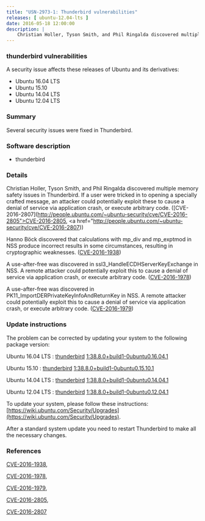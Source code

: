 ```yaml
---
title: "USN-2973-1: Thunderbird vulnerabilities"
releases: [ ubuntu-12.04-lts ]
date: 2016-05-18 12:00:00
description: |
    Christian Holler, Tyson Smith, and Phil Ringalda discovered multiple memory safety issues in Thunderbird. If a user were tricked in to opening a specially crafted message, an attacker could potentially exploit these to cause a denial of service via application crash, or execute arbitrary code. ([CVE-2016-2807](http://people.ubuntu.com/~ubuntu-security/cve/CVE-2016-2805">CVE-2016-2805</a>, <a href="http://people.ubuntu.com/~ubuntu-security/cve/CVE-2016-2807))
--- 
```

 
### thunderbird vulnerabilities

A security issue affects these releases of Ubuntu and its derivatives:

* Ubuntu 16.04 LTS
* Ubuntu 15.10
* Ubuntu 14.04 LTS
* Ubuntu 12.04 LTS

### Summary

Several security issues were fixed in Thunderbird. 

### Software description

* thunderbird 

### Details

Christian Holler, Tyson Smith, and Phil Ringalda discovered multiple memory safety issues in Thunderbird. If a user were tricked in to opening a specially crafted message, an attacker could potentially exploit these to cause a denial of service via application crash, or execute arbitrary code. ([CVE-2016-2807](http://people.ubuntu.com/~ubuntu-security/cve/CVE-2016-2805">CVE-2016-2805</a>, <a href="http://people.ubuntu.com/~ubuntu-security/cve/CVE-2016-2807))

Hanno Böck discovered that calculations with mp_div and mp_exptmod in NSS produce incorrect results in some circumstances, resulting in cryptographic weaknesses. ([CVE-2016-1938](http://people.ubuntu.com/~ubuntu-security/cve/CVE-2016-1938))

A use-after-free was discovered in ssl3_HandleECDHServerKeyExchange in NSS. A remote attacker could potentially exploit this to cause a denial of service via application crash, or execute arbitrary code. ([CVE-2016-1978](http://people.ubuntu.com/~ubuntu-security/cve/CVE-2016-1978))

A use-after-free was discovered in PK11_ImportDERPrivateKeyInfoAndReturnKey in NSS. A remote attacker could potentially exploit this to cause a denial of service via application crash, or execute arbitrary code. ([CVE-2016-1979](http://people.ubuntu.com/~ubuntu-security/cve/CVE-2016-1979)) 

### Update instructions

The problem can be corrected by updating your system to the following package version:

Ubuntu 16.04 LTS
 : [thunderbird](https://launchpad.net/ubuntu/+source/thunderbird) <span> [1:38.8.0+build1-0ubuntu0.16.04.1](https://launchpad.net/ubuntu/+source/thunderbird/1:38.8.0+build1-0ubuntu0.16.04.1) </span> 

Ubuntu 15.10
 : [thunderbird](https://launchpad.net/ubuntu/+source/thunderbird) <span> [1:38.8.0+build1-0ubuntu0.15.10.1](https://launchpad.net/ubuntu/+source/thunderbird/1:38.8.0+build1-0ubuntu0.15.10.1) </span> 

Ubuntu 14.04 LTS
 : [thunderbird](https://launchpad.net/ubuntu/+source/thunderbird) <span> [1:38.8.0+build1-0ubuntu0.14.04.1](https://launchpad.net/ubuntu/+source/thunderbird/1:38.8.0+build1-0ubuntu0.14.04.1) </span> 

Ubuntu 12.04 LTS
 : [thunderbird](https://launchpad.net/ubuntu/+source/thunderbird) <span> [1:38.8.0+build1-0ubuntu0.12.04.1](https://launchpad.net/ubuntu/+source/thunderbird/1:38.8.0+build1-0ubuntu0.12.04.1) </span> 

To update your system, please follow these instructions: [https://wiki.ubuntu.com/Security/Upgrades](https://wiki.ubuntu.com/Security/Upgrades).

After a standard system update you need to restart Thunderbird to make all the necessary changes. 

### References

 [CVE-2016-1938](http://people.ubuntu.com/~ubuntu-security/cve/CVE-2016-1938), 

 [CVE-2016-1978](http://people.ubuntu.com/~ubuntu-security/cve/CVE-2016-1978), 

 [CVE-2016-1979](http://people.ubuntu.com/~ubuntu-security/cve/CVE-2016-1979), 

 [CVE-2016-2805](http://people.ubuntu.com/~ubuntu-security/cve/CVE-2016-2805), 

 [CVE-2016-2807](http://people.ubuntu.com/~ubuntu-security/cve/CVE-2016-2807)
 
